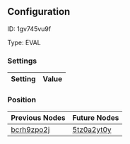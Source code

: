 # <nil>
## Configuration
ID:  1gv745vu9f

Type: EVAL 


### Settings
| Setting | Value  |
| :------------------------ | ---------------------------------------- |
 




### Position
| Previous Nodes | Future Nodes |
| :------------- | ------------ |
| [bcrh9zpo2j](./bcrh9zpo2j.md) | [5tz0a2yt0y](./5tz0a2yt0y.md) |